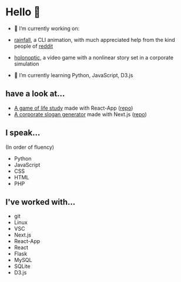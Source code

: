 # Hello 👋

- 🔭 I’m currently working on:
-  [rainfall](https://github.com/alpin111/rainfall), a CLI animation, with much appreciated help from the kind people of [reddit](https://old.reddit.com/r/unixporn/comments/v0vadk/oc_rain_animation_for_cli_that_changes_intensity/)
-  [holonoptic](https://glazial.itch.io/holonoptic), a video game with a nonlinear story set in a corporate simulation


- 🌱 I’m currently learning Python, JavaScript, D3.js

## have a look at...
- [A game of life study](https://conway-life-study.netlify.app/) made with React-App  ([repo](https://github.com/alpin111/game-of-life))
- [A corporate slogan generator](https://corporate-dada.app/) made with Next.js  ([repo](https://github.com/alpin111/corporate-dadaism))


## I speak...
(In order of fluency)

- Python
- JavaScript
- CSS
- HTML
- PHP

## I've worked with...

- git
- Linux
- VSC
- Next.js
- React-App
- React
- Flask
- MySQL
- SQLite
- D3.js




<!--
**alpin111/alpin111** is a ✨ _special_ ✨ repository because its `README.md` (this file) appears on your GitHub profile.

Here are some ideas to get you started:

- 🔭 I’m currently working on ...
- 🌱 I’m currently learning ...
- 👯 I’m looking to collaborate on ...
- 🤔 I’m looking for help with ...
- 💬 Ask me about ...
- 📫 How to reach me: ...
- 😄 Pronouns: ...
- ⚡ Fun fact: ...
-->
